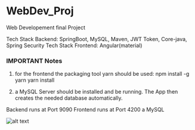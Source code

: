 # WebDev_Proj
Web Developement final Project

Tech Stack Backend:  SpringBoot, MySQL, Maven, JWT Token, Core-java, Spring Security
Tech Stack Frontend: Angular(material)

### IMPORTANT Notes
1) for the frontend the packaging tool yarn should be used:
npm install -g yarn
yarn install

2) a MySQL Server should be installed and be running. The App then creates the needed database automatically.

Backend runs at Port 9090
Frontend runs at Port 4200
a MySQL






![alt text](https://github.com/behitag/WebDev_Proj/blob/main/Github_Images/test.PNG?raw=true)

